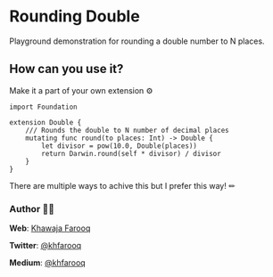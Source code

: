 # Rounding Double

Playground demonstration for rounding a double number to N places.

## How can you use it?
Make it a part of your own extension ⚙

```
import Foundation

extension Double {
    /// Rounds the double to N number of decimal places
    mutating func round(to places: Int) -> Double {
        let divisor = pow(10.0, Double(places))
        return Darwin.round(self * divisor) / divisor
    }
}
```

There are multiple ways to achive this but I prefer this way! ✏

### Author 🙏🏻
**Web**: [Khawaja Farooq](http://khawajafarooq.github.io)

**Twitter**: [@khfarooq](https://twitter.com/khfarooq)

**Medium**: [@khfarooq](https://medium.com/@khfarooq)




